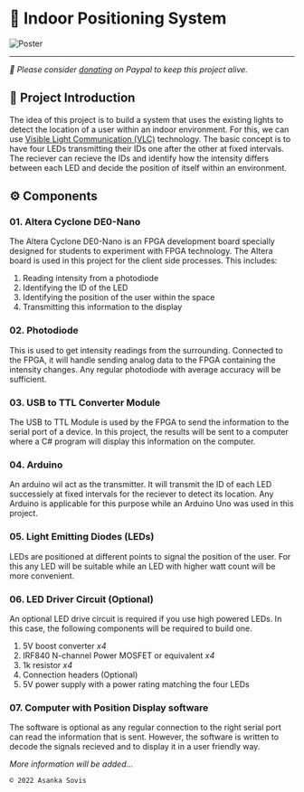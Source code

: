 # 📌 Indoor Positioning System 

 ![Poster](https://user-images.githubusercontent.com/46389631/209512172-c9f438bc-3d70-4095-976f-8eeb61d6b27e.png)

---

*💸 Please consider [donating](https://www.paypal.com/donate/?hosted_button_id=4EWXTWQ9FUFLA) on Paypal to keep this project alive.*

## 📌 Project Introduction

The idea of this project is to build a system that uses the existing lights to detect the location of a user within an indoor environment. For this, we can use [Visible Light Communication (VLC)](https://en.wikipedia.org/wiki/Visible_light_communication) technology. The basic concept is to have four LEDs transmitting their IDs one after the other at fixed intervals. The reciever can recieve the IDs and identify how the intensity differs between each LED and decide the position of itself within an environment.

## ⚙️ Components

### 01. Altera Cyclone DE0-Nano

The Altera Cyclone DE0-Nano is an FPGA development board specially designed for students to experiment with FPGA technology. The Altera board is used in this project for the client side processes. This includes:
01. Reading intensity from a photodiode
02. Identifying the ID of the LED
03. Identifying the position of the user within the space
04. Transmitting this information to the display

### 02. Photodiode

This is used to get intensity readings from the surrounding. Connected to the FPGA, it will handle sending analog data to the FPGA containing the intensity changes. Any regular photodiode with average accuracy will be sufficient.

### 03. USB to TTL Converter Module

The USB to TTL Module is used by the FPGA to send the information to the serial port of a device. In this project, the results will be sent to a computer where a C# program will display this information on the computer.

### 04. Arduino

An arduino wil act as the transmitter. It will transmit the ID of each LED successiely at fixed intervals for the reciever to detect its location. Any Arduino is applicable for this purpose while an Arduino Uno was used in this project.

### 05. Light Emitting Diodes (LEDs)

LEDs are positioned at different points to signal the position of the user. For this any LED will be suitable while an LED with higher watt count will be more convenient.

### 06. LED Driver Circuit (Optional)

An optional LED drive circuit is required if you use high powered LEDs. In this case, the following components will be required to build one.

01. 5V boost converter *x4*
02. IRF840 N-channel Power MOSFET or equivalent *x4*
03. 1k resistor *x4*
04. Connection headers (Optional)
05. 5V power supply with a power rating matching the four LEDs

### 07. Computer with Position Display software

The software is optional as any regular connection to the right serial port can read the information that is sent. However, the software is written to decode the signals recieved and to display it in a user friendly way.

*More information will be added...*

`© 2022 Asanka Sovis`
